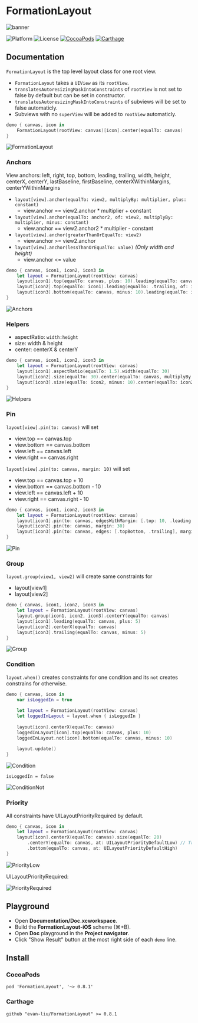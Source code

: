 # FormationLayout

![banner](https://github.com/evan-liu/FormationLayout/blob/master/Documentation/Doc.playground/Resources/banner.png)

![Platform](https://img.shields.io/badge/platform-ios-lightgrey.svg)
![License](https://img.shields.io/badge/license-MIT-blue.svg)
[![CocoaPods](https://img.shields.io/cocoapods/v/FormationLayout.svg)](https://cocoapods.org/)
[![Carthage](https://img.shields.io/badge/Carthage-compatible-4BC51D.svg?style=flat)](https://github.com/Carthage/Carthage)

## Documentation
 
`FormationLayout` is the top level layout class for one root view. 

- `FormationLayout` takes a `UIView` as its `rootView`.
- `translatesAutoresizingMaskIntoConstraints` of `rootView` is not set to false by default but can be set in constructor.
- `translatesAutoresizingMaskIntoConstraints` of subviews will be set to false automaticly.
- Subviews with no `superView` will be added to `rootView` automaticly.
 
```swift
demo { canvas, icon in
    FormationLayout(rootView: canvas)[icon].center(equalTo: canvas)
}
 ```
 
 ![FormationLayout](https://github.com/evan-liu/FormationLayout/blob/master/Documentation/Images/FormationLayout.png)
 
### Anchors

View anchors: left, right, top, bottom, leading, trailing, width, height, centerX, centerY, lastBaseline, firstBaseline, centerXWithinMargins, centerYWithinMargins
 
- `layout[view].anchor(equalTo: view2, multiplyBy: multiplier, plus: constant)`
  - view.anchor == view2.anchor * multiplier + constant
- `layout[view].anchor(equalTo: anchor2, of: view2, multiplyBy: multiplier, minus: constant)`
  - view.anchor == view2.anchor2 * multiplier - constant
- `layout[view].anchor(greaterThanOrEqualTo: view2)`
  - view.anchor >= view2.anchor
- `layout[view].anchor(lessThanOrEqualTo: value)` _(Only width and height)_
  - view.anchor <= value
  
```swift
demo { canvas, icon1, icon2, icon3 in
    let layout = FormationLayout(rootView: canvas)
    layout[icon1].top(equalTo: canvas, plus: 10).leading(equalTo: canvas, plus: 20)
    layout[icon2].top(equalTo: icon1).leading(equalTo: .trailing, of: icon1, plus: 10)
    layout[icon3].bottom(equalTo: canvas, minus: 10).leading(equalTo: icon1, multiplyBy: 2)
}
```

![Anchors](https://github.com/evan-liu/FormationLayout/blob/master/Documentation/Images/Anchors.png)

### Helpers
 
- aspectRatio: `width:height`
- size: width & height
- center: centerX & centerY

```swift
demo { canvas, icon1, icon2, icon3 in
    let layout = FormationLayout(rootView: canvas)
    layout[icon1].aspectRatio(equalTo: 1.5).width(equalTo: 30)
    layout[icon2].size(equalTo: 30).center(equalTo: canvas, multiplyBy: 0.8)
    layout[icon3].size(equalTo: icon2, minus: 10).center(equalTo: icon2, plus: 30)
}
```

![Helpers](https://github.com/evan-liu/FormationLayout/blob/master/Documentation/Images/Helpers.png)

### Pin
 
`layout[view].pin(to: canvas)` will set
 
- view.top == canvas.top
- view.bottom == canvas.bottom
- view.left == canvas.left
- view.right == canvas.right
 
`layout[view].pin(to: canvas, margin: 10)` will set
 
- view.top == canvas.top + 10
- view.bottom == canvas.bottom - 10
- view.left == canvas.left + 10
- view.right == canvas.right - 10

```swift
demo { canvas, icon1, icon2, icon3 in
    let layout = FormationLayout(rootView: canvas)
    layout[icon1].pin(to: canvas, edgesWithMargin: [.top: 10, .leading: 3])
    layout[icon2].pin(to: canvas, margin: 30)
    layout[icon3].pin(to: canvas, edges: [.topBottom, .trailing], margin: 3)
}
```

![Pin](https://github.com/evan-liu/FormationLayout/blob/master/Documentation/Images/Pin.png)

### Group
 
`layout.group(view1, view2)` will create same constraints for 
 
- layout[view1]
- layout[view2]

```swift
demo { canvas, icon1, icon2, icon3 in
    let layout = FormationLayout(rootView: canvas)
    layout.group(icon1, icon2, icon3).centerY(equalTo: canvas)
    layout[icon1].leading(equalTo: canvas, plus: 5)
    layout[icon2].centerX(equalTo: canvas)
    layout[icon3].trailing(equalTo: canvas, minus: 5)
}
```

![Group](https://github.com/evan-liu/FormationLayout/blob/master/Documentation/Images/Group.png)

### Condition
 
`layout.when()` creates constraints for one condition and its `not` creates constrains for otherwise. 

```swift
demo { canvas, icon in
    var isLoggedIn = true 
    
    let layout = FormationLayout(rootView: canvas)
    let loggedInLayout = layout.when { isLoggedIn }
    
    layout[icon].centerX(equalTo: canvas)
    loggedInLayout[icon].top(equalTo: canvas, plus: 10)
    loggedInLayout.not[icon].bottom(equalTo: canvas, minus: 10)
    
    layout.update()
}
```

![Condition](https://github.com/evan-liu/FormationLayout/blob/master/Documentation/Images/Condition.png)

`isLoggedIn = false`

![ConditionNot](https://github.com/evan-liu/FormationLayout/blob/master/Documentation/Images/ConditionNot.png)

### Priority

All constraints have UILayoutPriorityRequired by default.

```swift
demo { canvas, icon in
    let layout = FormationLayout(rootView: canvas)
    layout[icon].centerX(equalTo: canvas).size(equalTo: 20)
        .centerY(equalTo: canvas, at: UILayoutPriorityDefaultLow) // Try UILayoutPriorityRequired
        .bottom(equalTo: canvas, at: UILayoutPriorityDefaultHigh)
}
```

![PriorityLow](https://github.com/evan-liu/FormationLayout/blob/master/Documentation/Images/PriorityLow.png)

UILayoutPriorityRequired: 

![PriorityRequired](https://github.com/evan-liu/FormationLayout/blob/master/Documentation/Images/PriorityRequired.png)

## Playground

- Open **Documentation/Doc.xcworkspace**.
- Build the **FormationLayout-iOS** scheme (⌘+B).
- Open **Doc** playground in the **Project navigator**.
- Click "Show Result" button at the most right side of each `demo` line.

## Install

### CocoaPods 

```
pod 'FormationLayout', '~> 0.8.1'
```

### Carthage 

```
github "evan-liu/FormationLayout" >= 0.8.1
```
